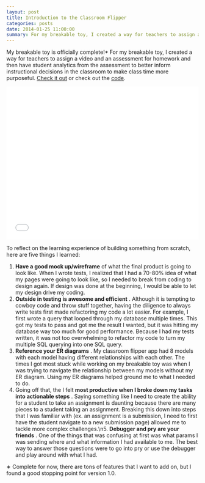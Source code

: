 ```yaml
---
layout: post
title: Introduction to the Classroom Flipper
categories: posts
date: 2014-01-25 11:00:00
summary: For my breakable toy, I created a way for teachers to assign a video and an assessment for homework and then have student analytics from the assessment to better inform instructional decisions in the classroom to make class time more purposeful.
---
```


My breakable toy is officially complete!* For my breakable toy, I created a way for teachers to assign a video and an assessment for homework and then have student analytics from the assessment to better inform instructional decisions in the classroom to make class time more purposeful. [Check it out](http://classroom-flipper.herokuapp.com/) or check out the [code](https://github.com/landonmarder/classroom\\_flipper).

<iframe frameborder="0" height="400" src="//www.youtube.com/embed/HuzB7WpOtPY" width="100%"></iframe>

To reflect on the learning experience of building something from scratch, here are five things I learned:

1. **Have a good mock up/wireframe** of what the final product is going to look like. When I wrote tests, I realized that I had a 70-80% idea of what my pages were going to look like, so I needed to break from coding to design again. If design was done at the beginning, I would be able to let my design drive my coding.
2. **Outside in testing is awesome and efficient** . Although it is tempting to cowboy code and throw stuff together, having the diligence to always write tests first made refactoring my code a lot easier. For example, I first wrote a query that looped through my database multiple times. This got my tests to pass and got me the result I wanted, but it was hitting my database way too much for good performance. Because I had my tests written, it was not too overwhelming to refactor my code to turn my multiple SQL querying into one SQL query.
3. **Reference your ER diagrams** . My classroom flipper app had 8 models with each model having different relationships with each other. The times I got most stuck while working on my breakable toy was when I was trying to navigate the relationship between my models without my ER diagram. Using my ER diagrams helped ground me to what I needed to do.
4. Going off that, the I felt **most productive when I broke down my tasks into actionable steps** . Saying something like I need to create the ability for a student to take an assignment is daunting because there are many pieces to a student taking an assignment. Breaking this down into steps that I was familiar with (ex. an assignment is a submission, I need to first have the student navigate to a new submission page) allowed me to tackle more complex challenges.\n5. **Debugger and pry are your friends** . One of the things that was confusing at first was what params I was sending where and what information I had available to me. The best way to answer those questions were to go into pry or use the debugger and play around with what I had.

&lowast; Complete for now, there are tons of features that I want to add on, but I found a good stopping point for version 1.0.
